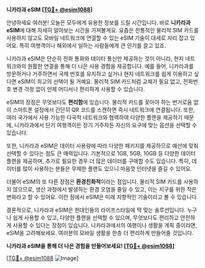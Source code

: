 **니카라과 eSIM [[TG💪+ @esim1088](https://t.me/s/esim1088)]**

안녕하세요 여러분! 오늘은 모두에게 유용한 정보를 드릴 시간입니다. 바로 **니카라과 eSIM**에 대해 자세히 알아보는 시간을 가져볼게요. 요즘은 전통적인 물리적 SIM 카드를 사용하지 않고도 모바일 네트워크에 연결할 수 있는 eSIM 기술이 대세로 자리 잡고 있어요. 특히 여행객이나 해외에서 일하는 사람들에게 큰 인기를 끌고 있죠.

니카라과 eSIM은 단순히 전화 통화와 데이터 통신만 제공하는 것이 아니라, 현지 네트워크와의 원활한 연결을 통해 더 나은 사용 경험을 제공합니다. 예를 들어, 니카라과를 방문하거나 거주하면서 국제 번호를 유지하고 싶거나 현지 네트워크를 쉽게 이용하고 싶다면 eSIM이 최고의 선택이 될 거예요. 물리적 SIM 카드처럼 교체가 필요 없고, 전화번호 변경 걱정 없이 언제 어디서나 편리하게 사용할 수 있습니다.

eSIM의 장점은 무엇보다도 **편리함**에 있습니다. 물리적 카드를 꽂아야 하는 번거로움 없이 스마트폰 설정에서 간단히 QR 코드를 스캔하면 즉시 네트워크에 연결됩니다. 또한, 여러 국가에서 사용 가능한 다국적 네트워크와 협력하여 다양한 플랜을 제공하기 때문에, 니카라과에서 단기 여행객이든 장기 거주자든 자신의 요구에 맞는 옵션을 선택할 수 있습니다.

또한, 니카라과 eSIM은 데이터 사용량에 따라 다양한 패키지를 제공하므로 예산에 맞춰 선택할 수 있다는 점도 큰 매력입니다. 기본적으로 1GB, 5GB, 10GB 등 다양한 데이터 플랜을 제공하며, 추가로 필요한 경우 더 많은 데이터를 구매할 수도 있습니다. 특히, 데이터를 많이 사용하는 분들은 무제한 플랜도 있으니 마음껏 인터넷을 즐길 수 있어요.

더불어 eSIM의 또 다른 장점은 **환경친화적**이라는 점입니다. 물리적 SIM 카드를 사용하지 않으므로, 생산 과정에서 발생하는 환경 오염을 줄일 수 있고, 이는 지구를 위한 작은 변화라고 할 수 있어요. 이런 점에서 eSIM은 미래 지향적인 기술이라고 볼 수 있습니다.

결론적으로, 니카라과 eSIM은 현대인들의 라이프스타일에 딱 맞는 솔루션입니다. 누구나 쉽게 사용할 수 있고, 다양한 플랜을 선택할 수 있으며, 무엇보다도 편리하고 안전하게 사용할 수 있다는 장점이 있습니다. 니카라과에서의 여행이나 생활을 계획 중이라면, eSIM을 고려해보세요. 여러분의 모바일 생활을 한층 더 편리하게 만들어줄 것입니다.

**니카라과 eSIM을 통해 더 나은 경험을 만들어보세요! [[TG💪+ @esim1088](https://t.me/s/esim1088)]**

[[TG💪+ @esim1088](https://t.me/s/esim1088) ![Image](https://i.postimg.cc/Y0z9fWf4/image.png)]
